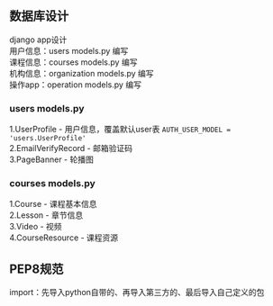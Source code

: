 ## 数据库设计
django app设计   
用户信息：users models.py 编写  
课程信息：courses models.py 编写    
机构信息：organization models.py 编写   
操作app：operation models.py 编写  
### users models.py 
1.UserProfile - 用户信息，覆盖默认user表  `AUTH_USER_MODEL = 'users.UserProfile' `  
2.EmailVerifyRecord - 邮箱验证码  
3.PageBanner - 轮播图  
### courses models.py 
1.Course - 课程基本信息  
2.Lesson - 章节信息  
3.Video - 视频  
4.CourseResource - 课程资源  

## PEP8规范
import：先导入python自带的、再导入第三方的、最后导入自己定义的包
